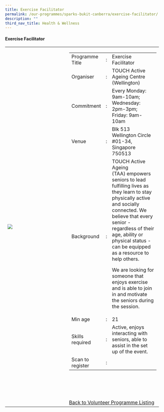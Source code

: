 ```yaml
---
title: Exercise Facilitator
permalink: /our-programmes/sparks-bukit-canberra/exercise-facilitator/
description: ""
third_nav_title: Health & Wellness
---
```


#### Exercise Facilitator

<table width="100%" border="0">
	<tbody><tr>
		<td width="40%">
			<img style="width=200px;height=auto;" src="/images/Garden%20Gives%20back.png">
		</td>
		<td width="60%">
			<table width="100%" border="0">
				<tbody><tr>
					<td width="20%">
						Programme Title
					</td>
					<td width="5%">
						:
					</td>
					<td>
						Exercise Facilitator 
					</td>
				</tr>
					<tr><td width="20%">
						Organiser
					</td>
					<td width="5%">
						:
					</td>
					<td>
						TOUCH Active Ageing Centre (Wellington)
					</td>
				</tr>
				<tr>
					<td width="20%">
						Commitment
					</td>
					<td width="5%">
						:
					</td>
					<td width="75%">
						   Every Monday: 9am-10am; Wednesday: 2pm-3pm; Friday: 9am-10am
					</td>
				</tr>
				<tr>
					<td width="20%">
					 Venue
					</td>
					<td width="5%">
						:
					</td>
					<td width="75%">
					   Blk 513 Wellington Circle #01-34, Singapore 750513
					</td>
				</tr>
				<tr>
					<td width="20%">
						Background
					</td>
					<td width="5%">
						:
					</td>
					<td width="75%">
						TOUCH Active Ageing (TAA)&nbsp;empowers seniors to lead fulfilling lives as they learn to stay physically active and socially connected. We believe that every senior - regardless of their age, ability or physical status - can be equipped as a resource to help others.

We are looking for someone that enjoys exercise and is able to join in and motivate the seniors during the session.
					</td>
				</tr>
				<tr>
					<td width="20%">
						Min age
					</td>
					<td width="5%">
						:
					</td>
					<td width="75%">
						21
					</td>
				</tr>
		<tr>
					<td width="20%">
						Skills required
					</td>
					<td width="5%">
						:
					</td>
					<td>
						  Active, enjoys interacting with seniors, able to assist in the set up of the event.
			</td>
				</tr>
		<tr>
					<td width="20%">
						Scan to register
					</td>
					<td width="5%">
						:
					</td>
					<td>
			</td>
				</tr>
</tbody></table>


<br>
			<br>
			<br>
			<br>
			



<a href="/volunteer-programmes/programmes">
	Back to Volunteer Programme Listing
	</a></td></tr></tbody></table>